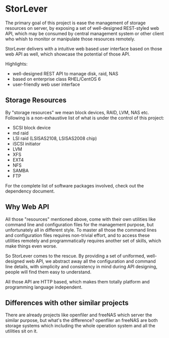 StorLever
===========

The primary goal of this project is ease the management of storage resources on server, 
by exposing a set of well-designed REST-styled web API, which may be consumed by central 
management system or other client who whish to monitor or manipulate those resources 
remotely.

StorLever delivers with a intuitive web based user interface based on those web API as well, 
which showcase the potential of those API.

Highlights:

* well-designed REST API to manage disk, raid, NAS 
* based on enterprise class RHEL/CentOS 6
* user-friendly web user interface

Storage Resources
-----------------

By "storage resources" we mean block devices, RAID, LVM, NAS etc.
Following is a non-exhaustive list of what is under the control of this project:

* SCSI block device
* md raid
* LSI raid (LSISAS2108, LSISAS2008 chip)
* iSCSI initiator
* LVM
* XFS
* EXT4
* NFS
* SAMBA
* FTP

For the complete list of software packages involved, check out the dependency document.


Why Web API
-----------

All those "resources" mentioned above, come with their own utilities like command line
and configuration files for the management purpose, but unfortunately all in different style.
To master all those the command lines and configuration files requires non-trivial effort, 
and to access these utilities remotely and programmatically requires another set of skills,
which make things even worse.

So StorLever comes to the rescue. By providing a set of uniformed, well-designed web API, 
we abstract away all the configuration and command line details, with simplicity and consistency
in mind during API designing, people will find them easy to understand. 

All those API are HTTP based, which makes them totally platform and programming language independent.

Differences with other similar projects
---------------------------------------

There are already projects like openfiler and freeNAS which server the similar purpose, but what's
the difference? openfiler an freeNAS are both storage systems which including the whole operation system
and all the utilities sit on it.




